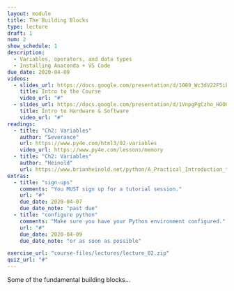 ```yaml
---
layout: module
title: The Building Blocks
type: lecture
draft: 1
num: 2
show_schedule: 1
description:
  - Variables, operators, and data types
  - Installing Anaconda + VS Code
due_date: 2020-04-09
videos:
  - slides_url: https://docs.google.com/presentation/d/1089_Wc3dV22F5ibP88iYGCNlSn-MNR3ASQd80Ajk8Aw/edit?usp=sharing
    title: Intro to the Course
    video_url: "#"
  - slides_url: https://docs.google.com/presentation/d/1VnpgPgCzho_HOOOBZ0RI1D7a6xNXk95PdM7T6YdqYp0/edit?usp=sharing
    title: Intro to Hardware & Software
    video_url: "#"
readings:
  - title: "Ch2: Variables"
    author: "Severance"
    url: https://www.py4e.com/html3/02-variables
    video_url: https://www.py4e.com/lessons/memory
  - title: "Ch2: Variables"
    author: "Heinold"
    url: https://www.brianheinold.net/python/A_Practical_Introduction_to_Python_Programming_Heinold.pdf
extras:
  - title: "sign-ups"
    comments: "You MUST sign up for a tutorial session."
    url: "#"
    due_date: 2020-04-07
    due_date_note: "past due"
  - title: "configure python"
    comments: "Make sure you have your Python environment configured."
    url: "#"
    due_date: 2020-04-09
    due_date_note: "or as soon as possible"

exercise_url: "course-files/lectures/lecture_02.zip"
quiz_url: "#"
---
```


Some of the fundamental building blocks...